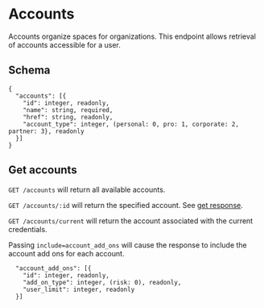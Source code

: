 Accounts
========

Accounts organize spaces for organizations.  This endpoint allows retrieval of accounts accessible for a user.

Schema  <a name='schema'></a>
------------
```
{
  "accounts": [{
    "id": integer, readonly,
    "name": string, required,
    "href": string, readonly,
    "account_type": integer, (personal: 0, pro: 1, corporate: 2, partner: 3}, readonly
  }]
}
```


Get accounts
------------
`GET /accounts` will return all available accounts.

`GET /accounts/:id` will return the specified account. See [get response](responses.md#get).

`GET /accounts/current` will return the account associated with the current credentials.

<a name='addons'></a>Passing `include=account_add_ons` will cause the response to include the account add ons for each account.
```
  "account_add_ons": [{
    "id": integer, readonly,
    "add_on_type": integer, (risk: 0), readonly,
    "user_limit": integer, readonly
  }]
```
